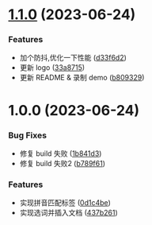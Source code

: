 # [1.1.0](https://github.com/b-yp/logseq-pinyin-match-tags/compare/v1.0.0...v1.1.0) (2023-06-24)


### Features

* 加个防抖,优化一下性能 ([d33f6d2](https://github.com/b-yp/logseq-pinyin-match-tags/commit/d33f6d25a622eb99442875036bb42eceb98f9f19))
* 更新 logo ([33a8715](https://github.com/b-yp/logseq-pinyin-match-tags/commit/33a871514147e3c89bf3710c1f547bc755470e15))
* 更新 README & 录制 demo ([b809329](https://github.com/b-yp/logseq-pinyin-match-tags/commit/b809329017010d8a6d503bde54a7803bec866713))

# 1.0.0 (2023-06-24)


### Bug Fixes

* 修复 build 失败 ([1b841d3](https://github.com/b-yp/logseq-pinyin-match-tags/commit/1b841d3434a131e8aae6c7c8ba0076a5ece82ef3))
* 修复 build 失败2 ([b789f61](https://github.com/b-yp/logseq-pinyin-match-tags/commit/b789f611b61143be7867cf901c6604c19ea11ef2))


### Features

* 实现拼音匹配标签 ([0d1c4be](https://github.com/b-yp/logseq-pinyin-match-tags/commit/0d1c4be4b10b0319e255a6a891ebd4e34fc035de))
* 实现选词并插入文档 ([437b261](https://github.com/b-yp/logseq-pinyin-match-tags/commit/437b261c08c8cf3b31d4fc684c897a77646ef38e))
